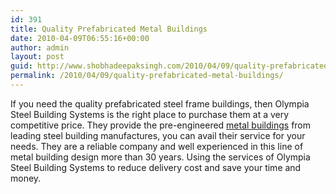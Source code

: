 ```yaml
---
id: 391
title: Quality Prefabricated Metal Buildings
date: 2010-04-09T06:55:16+00:00
author: admin
layout: post
guid: http://www.shobhadeepaksingh.com/2010/04/09/quality-prefabricated-metal-buildings/
permalink: /2010/04/09/quality-prefabricated-metal-buildings/
---
```

If you need the quality prefabricated steel frame buildings, then Olympia Steel Building Systems is the right place to purchase them at a very competitive price. They provide the pre-engineered [metal buildings](http://www.olympiabuildings.com/) from leading steel building manufactures, you can avail their service for your needs. They are a reliable company and well experienced in this line of metal building design more than 30 years. Using the services of Olympia Steel Building Systems to reduce delivery cost and save your time and money.